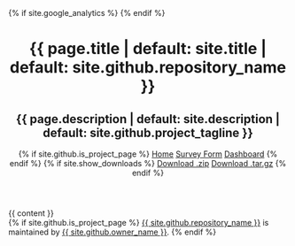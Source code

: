 <!DOCTYPE html>
<html lang="{{ site.lang | default: "en-US" }}">
  <head>
    {% if site.google_analytics %}
      <script async src="https://www.googletagmanager.com/gtag/js?id={{ site.google_analytics }}"></script>
      <script>
        window.dataLayer = window.dataLayer || [];
        function gtag(){dataLayer.push(arguments);}
        gtag('js', new Date());
        gtag('config', '{{ site.google_analytics }}');
      </script>
    {% endif %}
    <meta charset="UTF-8">
    <meta name="viewport" content="width=device-width, initial-scale=1">
    <meta name="theme-color" content="#157878">
    <meta name="apple-mobile-web-app-status-bar-style" content="black-translucent">
    <link rel="stylesheet" href="{{ '/assets/css/style.css?v=' | append: site.github.build_revision | relative_url }}">
    <title>{{ page.title | default: site.title | default: site.github.repository_name }}</title>
    <meta property="og:title" content="{{ page.title | default: site.title | default: site.github.repository_name }}">
    <meta property="twitter:title" content="{{ page.title | default: site.title | default: site.github.repository_name }}">
    <meta name="title" content="{{ page.title | default: site.title | default: site.github.repository_name }}">
    <meta property="og:type" content="website">
    <meta property="og:site_name" content="IT Salary Survey">
    <meta property="og:url" content="{{ site.url }}{{ page.url }}">
    <link rel="canonical" href="{{ site.url }}{{ page.url }}">
    <meta property="og:image" content="{{ site.url }}/{{ page.image | default: site.cover_image }}">
    <meta property="twitter:image" content="{{ site.url }}/{{ page.image  | default: site.cover_image }}">
    <link rel="image_src" href="{{ site.url }}/{{ page.image  | default: site.cover_image }}">
    <meta property="og:description" content="{{ page.description | default: site.description | default: site.github.project_tagline }}">
    <meta property="twitter:description" content="{{ page.description | default: site.description | default: site.github.project_tagline }}">
    <meta name="description" content="{{ page.description | default: site.description | default: site.github.project_tagline }}">
  </head>
  <body>
    <header class="page-header" role="banner">
      <h1 class="project-name">{{ page.title | default: site.title | default: site.github.repository_name }}</h1>
      <h2 class="project-tagline">{{ page.description | default: site.description | default: site.github.project_tagline }}</h2>
      {% if site.github.is_project_page %}
        <a href="{{ site.url }}" class="btn">Home</a>
        <a href="{{ site.url }}/form" class="btn">Survey Form</a>
        <a href="https://nitoloz.github.io/salary-report/" target="_blank" rel="noopener" class="btn">Dashboard</a>
      {% endif %}
      {% if site.show_downloads %}
        <a href="{{ site.github.zip_url }}" class="btn">Download .zip</a>
        <a href="{{ site.github.tar_url }}" class="btn">Download .tar.gz</a>
      {% endif %}
    </header>
    <main id="content" class="main-content" role="main">
      {{ content }}
      <footer class="site-footer">
        {% if site.github.is_project_page %}
          <span class="site-footer-owner"><a href="{{ site.github.repository_url }}">{{ site.github.repository_name }}</a> is maintained by <a href="{{ site.github.owner_url }}">{{ site.github.owner_name }}</a>.</span>
        {% endif %}
      </footer>
    </main>
  </body>
</html>
